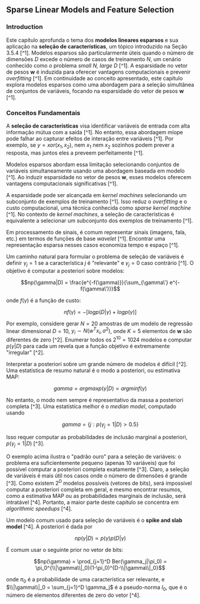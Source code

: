 ## Sparse Linear Models and Feature Selection
### Introduction
Este capítulo aprofunda o tema dos **modelos lineares esparsos** e sua aplicação na **seleção de características**, um tópico introduzido na Seção 3.5.4 [^1]. Modelos esparsos são particularmente úteis quando o número de dimensões *D* excede o número de casos de treinamento *N*, um cenário conhecido como o problema *small N, large D* [^1]. A esparsidade no vetor de pesos **w** é induzida para oferecer vantagens computacionais e prevenir *overfitting* [^1]. Em continuidade ao conceito apresentado, este capítulo explora modelos esparsos como uma abordagem para a seleção simultânea de conjuntos de variáveis, focando na esparsidade do vetor de pesos **w** [^1].

### Conceitos Fundamentais
A **seleção de características** visa identificar variáveis de entrada com alta informação mútua com a saída [^1]. No entanto, essa abordagem míope pode falhar ao capturar efeitos de interação entre variáveis [^1]. Por exemplo, se $y = xor(x_1, x_2)$, nem $x_1$ nem $x_2$ sozinhos podem prever a resposta, mas juntos eles a preveem perfeitamente [^1].

Modelos esparsos abordam essa limitação selecionando conjuntos de variáveis simultaneamente usando uma abordagem baseada em modelo [^1]. Ao induzir esparsidade no vetor de pesos **w**, esses modelos oferecem vantagens computacionais significativas [^1].

A esparsidade pode ser alcançada em *kernel machines* selecionando um subconjunto de exemplos de treinamento [^1]. Isso reduz o *overfitting* e o custo computacional, uma técnica conhecida como *sparse kernel machine* [^1]. No contexto de *kernel machines*, a seleção de características é equivalente a selecionar um subconjunto dos exemplos de treinamento [^1].

Em processamento de sinais, é comum representar sinais (imagens, fala, etc.) em termos de funções de base *wavelet* [^1]. Encontrar uma representação esparsa nesses casos economiza tempo e espaço [^1].

Um caminho natural para formular o problema de seleção de variáveis é definir $\gamma_j = 1$ se a característica *j* é "relevante" e $\gamma_j = 0$ caso contrário [^1]. O objetivo é computar a posteriori sobre modelos:

$$np(\gamma|D) = \frac{e^{-f(\gamma)}}{\sum_{\gamma\'} e^{-f(\gamma\')}}$$

onde $f(\gamma)$ é a função de custo:

$$nf(\gamma) = -[log p(D|\gamma) + log p(\gamma)]$$

Por exemplo, considere gerar $N = 20$ amostras de um modelo de regressão linear dimensional $D = 10$, $y_i \sim N(w^Tx_i,\sigma^2)$, onde $K = 5$ elementos de **w** são diferentes de zero [^2]. Enumerar todos os $2^{10} = 1024$ modelos e computar $p(\gamma|D)$ para cada um revela que a função objetivo é extremamente "irregular" [^2].

Interpretar a posteriori sobre um grande número de modelos é difícil [^2]. Uma estatística de resumo natural é o modo a posteriori, ou estimativa MAP:

$$gamma = argmax p(\gamma|D) = argmin f(\gamma)$$

No entanto, o modo nem sempre é representativo da massa a posteriori completa [^3]. Uma estatística melhor é o *median model*, computado usando

$$gamma = \{j : p(\gamma_j = 1|D) > 0.5\}$$

Isso requer computar as probabilidades de inclusão marginal a posteriori, $p(\gamma_j = 1|D)$ [^3].

O exemplo acima ilustra o "padrão ouro" para a seleção de variáveis: o problema era suficientemente pequeno (apenas 10 variáveis) que foi possível computar a posteriori completa exatamente [^3]. Claro, a seleção de variáveis é mais útil nos casos onde o número de dimensões é grande [^3]. Como existem $2^D$ modelos possíveis (vetores de bits), será impossível computar a posteriori completa em geral, e mesmo encontrar resumos, como a estimativa MAP ou as probabilidades marginais de inclusão, será intratável [^4]. Portanto, a maior parte deste capítulo se concentra em *algorithmic speedups* [^4].

Um modelo comum usado para seleção de variáveis é o **spike and slab model** [^4]. A posteriori é dada por

$$np(\gamma|D) \propto p(\gamma)p(D|\gamma)$$

É comum usar o seguinte prior no vetor de bits:

$$np(\gamma) = \prod_{j=1}^D Ber(\gamma_j|\pi_0) = \pi_0^{\\|\gamma\\|_0}(1-\pi_0)^{D-\\|\gamma\\|_0}$$

onde $\pi_0$ é a probabilidade de uma característica ser relevante, e $\\|\gamma\\|_0 = \sum_{j=1}^D \gamma_j$ é a pseudo-norma $l_0$, que é o número de elementos diferentes de zero do vetor [^4].

<!-- END -->